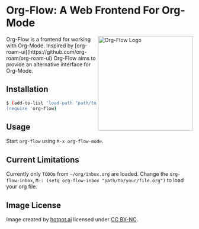 # Org-Flow: A Web Frontend For Org-Mode
<img src="https://raw.githubusercontent.com/AlessandroW/org-flow/assets/logo.png" align="right" alt="Org-Flow Logo" width="256">
Org-Flow is a frontend for working with Org-Mode.
Inspired by [org-roam-ui](https://github.com/org-roam/org-roam-ui) Org-Flow aims to provide an alternative interface for Org-Mode.

## Installation

``` sh
$ (add-to-list 'load-path "path/to/org-flow")
(require 'org-flow)
```

## Usage
Start `org-flow` using `M-x org-flow-mode`.

## Current Limitations
Currently only `TODO`s from `~/org/inbox.org` are loaded.
Change the `org-flow-inbox`, `M-: (setq org-flow-inbox "path/to/your/file.org")` to load your org file.

## Image License
Image created by [hotpot.ai](https://hotpot.ai/s/art-maker/8-HvRKoW7BInG322j) licensed under [CC BY-NC](https://creativecommons.org/licenses/by-nc/4.0/).
